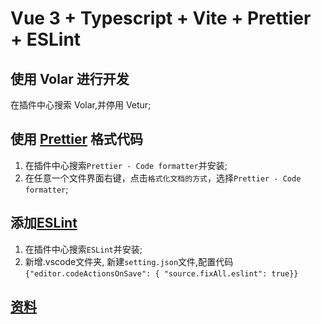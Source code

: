 # Vue 3 + Typescript + Vite + Prettier + ESLint

## 使用 Volar 进行开发

在插件中心搜索 Volar,并停用 Vetur;

## 使用 [Prettier](https://prettier.io) 格式代码

1. 在插件中心搜索`Prettier - Code formatter`并安装;
2. 在任意一个文件界面右键，点击`格式化文档的方式`，选择`Prettier - Code formatter`;

## 添加[ESLint](https://eslint.org/)

1. 在插件中心搜索`ESLint`并安装;
2. 新增.vscode文件夹, 新建`setting.json`文件,配置代码`{"editor.codeActionsOnSave": {
"source.fixAll.eslint": true}}`


## [资料](https://juejin.cn/post/6977611901232480286)
